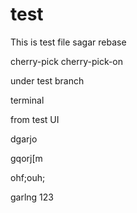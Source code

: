 # test
This is test file
sagar
rebase

cherry-pick
cherry-pick-on

under test branch

terminal

from test UI

dgarjo

gqorj[m


ohf;ouh;


garlng
123
